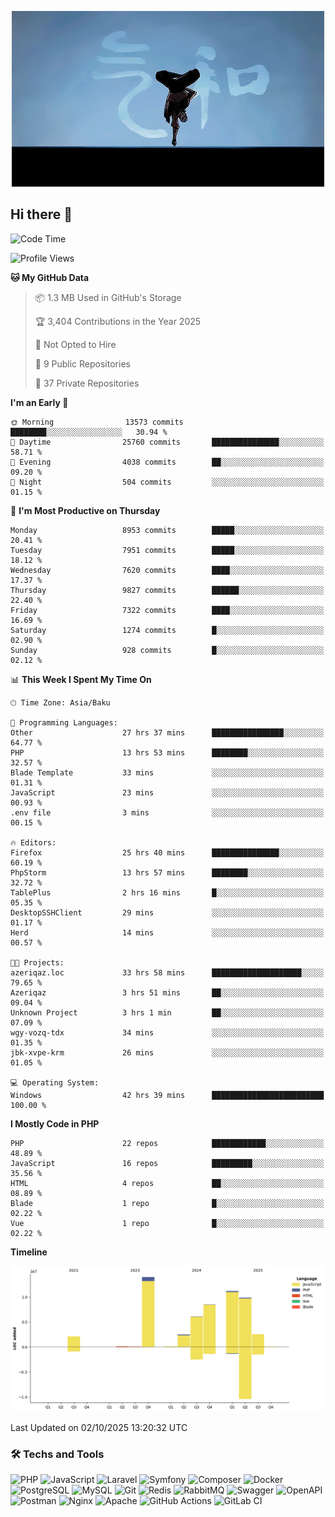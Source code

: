 <!--WALLPAPER-->
<p align='center'>
  <img src='assets/wallpapers/20.gif' alt='Banner'>
</p>
<!--/WALLPAPER-->

## Hi there 👋

<!--START_SECTION:waka-->
![Code Time](http://img.shields.io/badge/Code%20Time-394%20hrs%2032%20mins-blue)

![Profile Views](http://img.shields.io/badge/Profile%20Views-0-blue)

**🐱 My GitHub Data** 

> 📦 1.3 MB Used in GitHub's Storage 
 > 
> 🏆 3,404 Contributions in the Year 2025
 > 
> 🚫 Not Opted to Hire
 > 
> 📜 9 Public Repositories 
 > 
> 🔑 37 Private Repositories 
 > 
**I'm an Early 🐤** 

```text
🌞 Morning                13573 commits       ████████░░░░░░░░░░░░░░░░░   30.94 % 
🌆 Daytime                25760 commits       ███████████████░░░░░░░░░░   58.71 % 
🌃 Evening                4038 commits        ██░░░░░░░░░░░░░░░░░░░░░░░   09.20 % 
🌙 Night                  504 commits         ░░░░░░░░░░░░░░░░░░░░░░░░░   01.15 % 
```
📅 **I'm Most Productive on Thursday** 

```text
Monday                   8953 commits        █████░░░░░░░░░░░░░░░░░░░░   20.41 % 
Tuesday                  7951 commits        █████░░░░░░░░░░░░░░░░░░░░   18.12 % 
Wednesday                7620 commits        ████░░░░░░░░░░░░░░░░░░░░░   17.37 % 
Thursday                 9827 commits        ██████░░░░░░░░░░░░░░░░░░░   22.40 % 
Friday                   7322 commits        ████░░░░░░░░░░░░░░░░░░░░░   16.69 % 
Saturday                 1274 commits        █░░░░░░░░░░░░░░░░░░░░░░░░   02.90 % 
Sunday                   928 commits         █░░░░░░░░░░░░░░░░░░░░░░░░   02.12 % 
```


📊 **This Week I Spent My Time On** 

```text
🕑︎ Time Zone: Asia/Baku

💬 Programming Languages: 
Other                    27 hrs 37 mins      ████████████████░░░░░░░░░   64.77 % 
PHP                      13 hrs 53 mins      ████████░░░░░░░░░░░░░░░░░   32.57 % 
Blade Template           33 mins             ░░░░░░░░░░░░░░░░░░░░░░░░░   01.31 % 
JavaScript               23 mins             ░░░░░░░░░░░░░░░░░░░░░░░░░   00.93 % 
.env file                3 mins              ░░░░░░░░░░░░░░░░░░░░░░░░░   00.15 % 

🔥 Editors: 
Firefox                  25 hrs 40 mins      ███████████████░░░░░░░░░░   60.19 % 
PhpStorm                 13 hrs 57 mins      ████████░░░░░░░░░░░░░░░░░   32.72 % 
TablePlus                2 hrs 16 mins       █░░░░░░░░░░░░░░░░░░░░░░░░   05.35 % 
DesktopSSHClient         29 mins             ░░░░░░░░░░░░░░░░░░░░░░░░░   01.17 % 
Herd                     14 mins             ░░░░░░░░░░░░░░░░░░░░░░░░░   00.57 % 

🐱‍💻 Projects: 
azeriqaz.loc             33 hrs 58 mins      ████████████████████░░░░░   79.65 % 
Azeriqaz                 3 hrs 51 mins       ██░░░░░░░░░░░░░░░░░░░░░░░   09.04 % 
Unknown Project          3 hrs 1 min         ██░░░░░░░░░░░░░░░░░░░░░░░   07.09 % 
wgy-vozq-tdx             34 mins             ░░░░░░░░░░░░░░░░░░░░░░░░░   01.35 % 
jbk-xvpe-krm             26 mins             ░░░░░░░░░░░░░░░░░░░░░░░░░   01.05 % 

💻 Operating System: 
Windows                  42 hrs 39 mins      █████████████████████████   100.00 % 
```

**I Mostly Code in PHP** 

```text
PHP                      22 repos            ████████████░░░░░░░░░░░░░   48.89 % 
JavaScript               16 repos            █████████░░░░░░░░░░░░░░░░   35.56 % 
HTML                     4 repos             ██░░░░░░░░░░░░░░░░░░░░░░░   08.89 % 
Blade                    1 repo              █░░░░░░░░░░░░░░░░░░░░░░░░   02.22 % 
Vue                      1 repo              █░░░░░░░░░░░░░░░░░░░░░░░░   02.22 % 
```



**Timeline**

![Lines of Code chart](https://raw.githubusercontent.com/feridnesibzade/feridnesibzade/main/assets/bar_graph.png)


 Last Updated on 02/10/2025 13:20:32 UTC
<!--END_SECTION:waka-->

### 🛠️ Techs and Tools

![PHP](https://img.shields.io/badge/PHP-777BB4?style=for-the-badge&logo=php&logoColor=white)
![JavaScript](https://img.shields.io/badge/JavaScript-F7DF1E?style=for-the-badge&logo=javascript&logoColor=000)
![Laravel](https://img.shields.io/badge/Laravel-F55247?style=for-the-badge&logo=laravel&logoColor=white)
![Symfony](https://img.shields.io/badge/Symfony-000000?style=for-the-badge&logo=symfony&logoColor=white)
![Composer](https://img.shields.io/badge/Composer-885630?style=for-the-badge&logo=composer&logoColor=white)
![Docker](https://img.shields.io/badge/Docker-2496ED?style=for-the-badge&logo=docker&logoColor=white)
![PostgreSQL](https://img.shields.io/badge/PostgreSQL-4169E1?style=for-the-badge&logo=postgresql&logoColor=white)
![MySQL](https://img.shields.io/badge/MySQL-4479A1?style=for-the-badge&logo=mysql&logoColor=white)
![Git](https://img.shields.io/badge/Git-F05032?style=for-the-badge&logo=git&logoColor=white)
![Redis](https://img.shields.io/badge/Redis-DC382D?style=for-the-badge&logo=redis&logoColor=white)
![RabbitMQ](https://img.shields.io/badge/RabbitMQ-FF6600?style=for-the-badge&logo=rabbitmq&logoColor=white)
![Swagger](https://img.shields.io/badge/Swagger-85EA2D?style=for-the-badge&logo=swagger&logoColor=black)
![OpenAPI](https://img.shields.io/badge/OpenAPI-6BA539?style=for-the-badge&logo=openapiinitiative&logoColor=white)
![Postman](https://img.shields.io/badge/Postman-FF6C37?style=for-the-badge&logo=postman&logoColor=white)
![Nginx](https://img.shields.io/badge/Nginx-009639?style=for-the-badge&logo=nginx&logoColor=white)
![Apache](https://img.shields.io/badge/Apache-D22128?style=for-the-badge&logo=apache&logoColor=white)
![GitHub Actions](https://img.shields.io/badge/GitHub%20Actions-2088FF?style=for-the-badge&logo=githubactions&logoColor=white)
![GitLab CI](https://img.shields.io/badge/GitLab%20CI-FC6D26?style=for-the-badge&logo=gitlab&logoColor=white)

